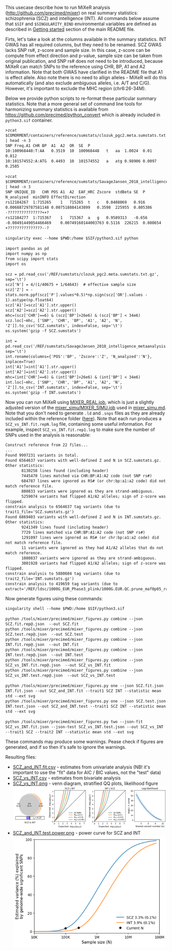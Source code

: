This usecase describe how to run MiXeR analysis (http://github.com/precimed/mixer) on real summary statistics:
schizophrenia (SCZ) and intelligence (INT). All commands below assume that ``$SIF`` and ``$SINGULARITY_BIND`` environmental
variables are defined as described in [Getting started](../README.md#getting-started) section of the main README file.

Firts, let's take a look at the columns available in the summary statistics.
INT GWAS has all required columns, but they need to be renamed.
SCZ GWAS lacks SNP rs#, z-score and sample size.
In this case, z-score can be compute from effect direction and p-value,
sample size can be taken from original publication,
and SNP rs# does not need to be introduced, because MiXeR can match SNPs to the reference using
CHR, BP, A1 and A2 information.
Note that both GWAS have clarified in the README file that A1 is effect allele.
Also note there is no need to allign alleles - MiXeR will do this automatically
(and also exclude ambiguous alleles, i.e. A/T and C/G).
However, it's important to exclude the MHC region (chr6:26-34M).

Below we provide python scripts to re-format these particular summary statistics.
Note that a more general set of command line tools for harmonizing summary statistics 
is available from https://github.com/precimed/python_convert which is already included in ``python3.sif`` container.

```
>zcat $COMORMENT/containers/reference/sumstats/clozuk_pgc2.meta.sumstats.txt.gz | head -n 3
SNP	Freq.A1	CHR	BP	A1	A2	OR	SE	P
10:100968448:T:AA	0.3519	10	100968448	t	aa	1.0024	0.01	0.812
10:101574552:A:ATG	0.4493	10	101574552	a	atg	0.98906	0.0097	0.2585

>zcat $COMORMENT/containers/reference/sumstats/SavageJansen_2018_intelligence_metaanalysis.txt.gz | head -n 3
SNP	UNIQUE_ID	CHR	POS	A1	A2	EAF_HRC	Zscore	stdBeta	SE	P	N_analyzed	minINFO	EffectDirection
rs12184267	1:715265	1	715265	t	c	0.0408069	0.916	0.00688729787581148	0.007518884143899	0.3598	225955	0.805386	-???????????????++?
rs12184277	1:715367	1	715367	a	g	0.9589313	-0.656	-0.00491449054466469	0.00749160144003763	0.5116	226215	0.808654	+???????????????--?

singularity exec --home $PWD:/home $SIF/python3.sif python

import pandas as pd
import numpy as np
from scipy import stats
import os

scz = pd.read_csv('/REF/sumstats/clozuk_pgc2.meta.sumstats.txt.gz', sep='\t')
scz['N'] = 4/(1/40675 + 1/64643)  # effective sample size
scz['Z'] = -stats.norm.ppf(scz['P'].values*0.5)*np.sign(scz['OR'].values - 1).astype(np.float64)
scz['A1']=scz['A1'].str.upper()
scz['A2']=scz['A2'].str.upper()
mhc=(scz['CHR']==6) & (scz['BP']>26e6) & (scz['BP'] < 34e6)
scz.loc[~mhc, ['SNP', 'CHR', 'BP', 'A1', 'A2', 'N', 'Z']].to_csv('SCZ.sumstats', index=False, sep='\t')
os.system('gzip -f SCZ.sumstats')

int = pd.read_csv('/REF/sumstats/SavageJansen_2018_intelligence_metaanalysis.txt.gz', sep='\t')
int.rename(columns={'POS':'BP', 'Zscore':'Z', 'N_analyzed':'N'}, inplace=True)
int['A1']=int['A1'].str.upper()
int['A2']=int['A2'].str.upper()
mhc=(int['CHR']==6) & (int['BP']>26e6) & (int['BP'] < 34e6)
int.loc[~mhc, ['SNP', 'CHR', 'BP', 'A1', 'A2', 'N', 'Z']].to_csv('INT.sumstats', index=False, sep='\t')
os.system('gzip -f INT.sumstats')
```

Now you can run MiXeR using [MIXER_REAL.job](mixer_real/MIXER_REAL.job), which is just a slightly adjusted version of the [mixer_simu/MIXER_SIMU.job](MIXER_SIMU.job) used in [mixer_simu.md](mixer_simu.md).
Note that you don't need to generate ``.ld`` and ``.snps`` files as they are already included within the reference folder ([here](https://github.com/comorment/containers/tree/main/reference/ldsc/1000G_EUR_Phase3_plink)).
Note that each run produces a ``SCZ_vs_INT.fit.repN.log`` file, containing some useful information.
For example, inspect ``SCZ_vs_INT.fit.rep1.log`` to make sure the number of SNPs used in the analysis is reasonable:
```
Construct reference from 22 files...
...
Found 9997231 variants in total.
Found 6564637 variants with well-defined Z and N in SCZ.sumstats.gz. Other statistics: 
       8130258 lines found (including header)
       7445470 lines matched via CHR:BP:A1:A2 code (not SNP rs#)
       684787 lines were ignored as RS# (or chr:bp:a1:a2 code) did not match reference file.
       880833 variants were ignored as they are strand-ambiguous.
       5259074 variants had flipped A1/A2 alleles; sign of z-score was flipped.
constrain analysis to 6564637 tag variants (due to trait1_file='SCZ.sumstats.gz')
Found 6869403 variants with well-defined Z and N in INT.sumstats.gz. Other statistics: 
       9241349 lines found (including header)
       7729 lines matched via CHR:BP:A1:A2 code (not SNP rs#)
       1291097 lines were ignored as RS# (or chr:bp:a1:a2 code) did not match reference file.
       11 variants were ignored as they had A1/A2 alleles that do not match reference.
       1080837 variants were ignored as they are strand-ambiguous.
       3001928 variants had flipped A1/A2 alleles; sign of z-score was flipped.
constrain analysis to 5880604 tag variants (due to trait2_file='INT.sumstats.gz')
constrain analysis to 419659 tag variants (due to extract='/REF/ldsc/1000G_EUR_Phase3_plink/1000G.EUR.QC.prune_maf0p05_rand2M_r2p8.rep1.snps')
```

Now generate figures using these commands:
```
singularity shell --home $PWD:/home $SIF/python3.sif

python /tools/mixer/precimed/mixer_figures.py combine --json SCZ.fit.rep@.json  --out SCZ.fit
python /tools/mixer/precimed/mixer_figures.py combine --json SCZ.test.rep@.json  --out SCZ.test
python /tools/mixer/precimed/mixer_figures.py combine --json INT.fit.rep@.json  --out INT.fit
python /tools/mixer/precimed/mixer_figures.py combine --json INT.test.rep@.json  --out INT.test
python /tools/mixer/precimed/mixer_figures.py combine --json SCZ_vs_INT.fit.rep@.json  --out SCZ_vs_INT.fit
python /tools/mixer/precimed/mixer_figures.py combine --json SCZ_vs_INT.test.rep@.json  --out SCZ_vs_INT.test

python /tools/mixer/precimed/mixer_figures.py one --json SCZ.fit.json INT.fit.json --out SCZ_and_INT.fit --trait1 SCZ INT --statistic mean std --ext svg
python /tools/mixer/precimed/mixer_figures.py one --json SCZ.test.json INT.test.json --out SCZ_and_INT.test --trait1 SCZ INT --statistic mean std --ext svg

python /tools/mixer/precimed/mixer_figures.py two --json-fit SCZ_vs_INT.fit.json --json-test SCZ_vs_INT.test.json --out SCZ_vs_INT --trait1 SCZ --trait2 INT --statistic mean std --ext svg
```
These commands may produce some warnings. Pease check if figures are generated, and if so then it's safe to ignore the warnings.

Resulting files:
* [SCZ_and_INT.fit.csv](mixer_real/SCZ_and_INT.fit.csv) - estimates from univariate analysis (NB! it's important to use the "fit" data for AIC / BIC values, not the "test" data)
* [SCZ_vs_INT.csv](mixer_real/SCZ_vs_INT.csv) - estimates from bivariate analysis
* [SCZ_vs_INT.png](mixer_real/SCZ_vs_INT.png) - venn diagram, stratified QQ plots, likelihood figure
  ![SCZ_vs_INT.png](https://raw.githubusercontent.com/comorment/containers/main/usecases/mixer_real/SCZ_vs_INT.png)
* [SCZ_and_INT.test.power.png](mixer_real/SCZ_and_INT.test.power.png) - power curve for SCZ and INT
  ![SCZ_and_INT.test.power.png](https://raw.githubusercontent.com/comorment/containers/main/usecases/mixer_real/SCZ_and_INT.test.power.png)
